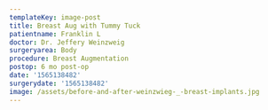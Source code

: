 ```yaml
---
templateKey: image-post
title: Breast Aug with Tummy Tuck
patientname: Franklin L
doctor: Dr. Jeffery Weinzweig
surgeryarea: Body
procedure: Breast Augmentation
postop: 6 mo post-op
date: '1565138482'
surgerydate: '1565138482'
image: /assets/before-and-after-weinzwieg-_-breast-implants.jpg
---
```


